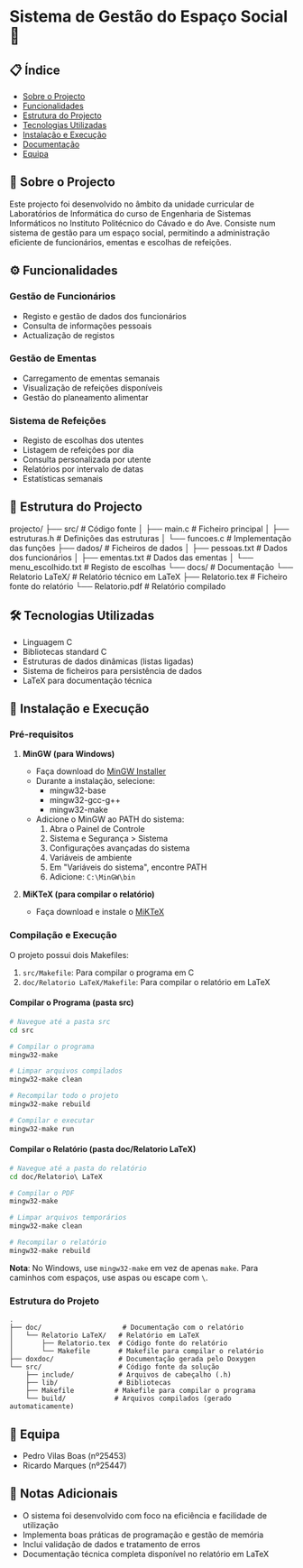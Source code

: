 # Sistema de Gestão do Espaço Social 🏢

## 📋 Índice
- [Sobre o Projecto](#sobre-o-projecto)
- [Funcionalidades](#funcionalidades)
- [Estrutura do Projecto](#estrutura-do-projecto)
- [Tecnologias Utilizadas](#tecnologias-utilizadas)
- [Instalação e Execução](#instalação-e-execução)
- [Documentação](#documentação)
- [Equipa](#equipa)

## 🎯 Sobre o Projecto
Este projecto foi desenvolvido no âmbito da unidade curricular de Laboratórios de Informática do curso de Engenharia de Sistemas Informáticos no Instituto Politécnico do Cávado e do Ave. Consiste num sistema de gestão para um espaço social, permitindo a administração eficiente de funcionários, ementas e escolhas de refeições.

## ⚙️ Funcionalidades
### Gestão de Funcionários
- Registo e gestão de dados dos funcionários
- Consulta de informações pessoais
- Actualização de registos

### Gestão de Ementas
- Carregamento de ementas semanais
- Visualização de refeições disponíveis
- Gestão do planeamento alimentar

### Sistema de Refeições
- Registo de escolhas dos utentes
- Listagem de refeições por dia
- Consulta personalizada por utente
- Relatórios por intervalo de datas
- Estatísticas semanais

## 📁 Estrutura do Projecto
projecto/
├── src/                    # Código fonte
│   ├── main.c             # Ficheiro principal
│   ├── estruturas.h       # Definições das estruturas
│   └── funcoes.c          # Implementação das funções
├── dados/                 # Ficheiros de dados
│   ├── pessoas.txt       # Dados dos funcionários
│   ├── ementas.txt      # Dados das ementas
│   └── menu_escolhido.txt # Registo de escolhas
└── docs/                 # Documentação
    └── Relatorio LaTeX/  # Relatório técnico em LaTeX
        ├── Relatorio.tex # Ficheiro fonte do relatório
        └── Relatorio.pdf # Relatório compilado

## 🛠️ Tecnologias Utilizadas
- Linguagem C
- Bibliotecas standard C
- Estruturas de dados dinâmicas (listas ligadas)
- Sistema de ficheiros para persistência de dados
- LaTeX para documentação técnica

## 📝 Instalação e Execução

### Pré-requisitos
1. **MinGW (para Windows)**
   - Faça download do [MinGW Installer](https://sourceforge.net/projects/mingw/)
   - Durante a instalação, selecione:
     - mingw32-base
     - mingw32-gcc-g++
     - mingw32-make
   - Adicione o MinGW ao PATH do sistema:
     1. Abra o Painel de Controle
     2. Sistema e Segurança > Sistema
     3. Configurações avançadas do sistema
     4. Variáveis de ambiente
     5. Em "Variáveis do sistema", encontre PATH
     6. Adicione: `C:\MinGW\bin`

2. **MiKTeX (para compilar o relatório)**
   - Faça download e instale o [MiKTeX](https://miktex.org/download)

### Compilação e Execução

O projeto possui dois Makefiles:
1. `src/Makefile`: Para compilar o programa em C
2. `doc/Relatorio LaTeX/Makefile`: Para compilar o relatório em LaTeX

#### Compilar o Programa (pasta src)
```bash
# Navegue até a pasta src
cd src

# Compilar o programa
mingw32-make

# Limpar arquivos compilados
mingw32-make clean

# Recompilar todo o projeto
mingw32-make rebuild

# Compilar e executar
mingw32-make run
```

#### Compilar o Relatório (pasta doc/Relatorio LaTeX)
```bash
# Navegue até a pasta do relatório
cd doc/Relatorio\ LaTeX

# Compilar o PDF
mingw32-make

# Limpar arquivos temporários
mingw32-make clean

# Recompilar o relatório
mingw32-make rebuild
```

**Nota**: No Windows, use `mingw32-make` em vez de apenas `make`. Para caminhos com espaços, use aspas ou escape com `\`.

### Estrutura do Projeto
```
.
├── doc/                    # Documentação com o relatório
│   └── Relatorio LaTeX/   # Relatório em LaTeX
│       ├── Relatorio.tex  # Código fonte do relatório
│       └── Makefile       # Makefile para compilar o relatório
├── doxdoc/                # Documentação gerada pelo Doxygen
└── src/                   # Código fonte da solução
    ├── include/           # Arquivos de cabeçalho (.h)
    ├── lib/               # Bibliotecas
    ├── Makefile          # Makefile para compilar o programa
    └── build/            # Arquivos compilados (gerado automaticamente)
```

## 👥 Equipa
- Pedro Vilas Boas (nº25453)
- Ricardo Marques (nº25447)

## 📝 Notas Adicionais
- O sistema foi desenvolvido com foco na eficiência e facilidade de utilização
- Implementa boas práticas de programação e gestão de memória
- Inclui validação de dados e tratamento de erros
- Documentação técnica completa disponível no relatório em LaTeX
